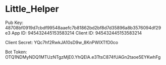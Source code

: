 # Little_Helper
Pub Key: 48708bf0919d7cbdf99548aaefc7b81862bd2bf8d7d35896a8b3576094df29e3
App ID: 945432445153583214
Client ID:
945432445153583214

Client Secret:
YQc7hf2RwkJA10sD9w_8KnPWlXTfD0co

Bot Token:
OTQ1NDMyNDQ1MTUzNTgzMjE0.YhQElA.e3TtsC874fUAGn2taoe5EYKwhFg